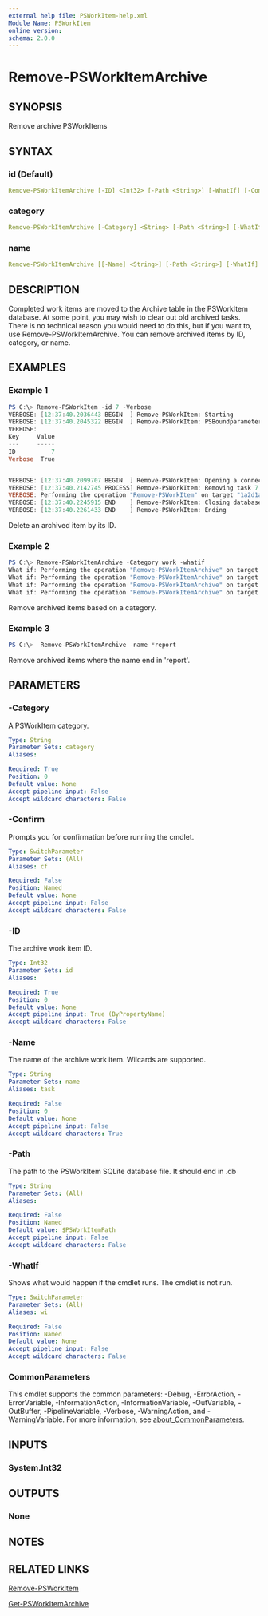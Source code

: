 ```yaml
---
external help file: PSWorkItem-help.xml
Module Name: PSWorkItem
online version:
schema: 2.0.0
---
```


# Remove-PSWorkItemArchive

## SYNOPSIS
Remove archive PSWorkItems

## SYNTAX

### id (Default)

```yaml
Remove-PSWorkItemArchive [-ID] <Int32> [-Path <String>] [-WhatIf] [-Confirm] [<CommonParameters>]
```

### category

```yaml
Remove-PSWorkItemArchive [-Category] <String> [-Path <String>] [-WhatIf] [-Confirm] [<CommonParameters>]
```

### name

```yaml
Remove-PSWorkItemArchive [[-Name] <String>] [-Path <String>] [-WhatIf] [-Confirm] [<CommonParameters>]
```

## DESCRIPTION

Completed work items are moved to the Archive table in the PSWorkItem database. At some point, you may wish to clear out old archived tasks. There is no technical reason you would need to do this, but if you want to, use Remove-PSWorkItemArchive. You can remove archived items by ID, category, or name.

## EXAMPLES

### Example 1

```powershell
PS C:\> Remove-PSWorkItem -id 7 -Verbose
VERBOSE: [12:37:40.2036443 BEGIN  ] Remove-PSWorkItem: Starting
VERBOSE: [12:37:40.2045322 BEGIN  ] Remove-PSWorkItem: PSBoundparameters
VERBOSE: 
Key     Value
---     -----
ID          7
Verbose  True


VERBOSE: [12:37:40.2099707 BEGIN  ] Remove-PSWorkItem: Opening a connection to C:\Users\artd\PSWorkItem.db
VERBOSE: [12:37:40.2142745 PROCESS] Remove-PSWorkItem: Removing task 7
VERBOSE: Performing the operation "Remove-PSWorkItem" on target "1a2d1acc-738d-458f-8744-6a6e541a8bc5".
VERBOSE: [12:37:40.2245915 END    ] Remove-PSWorkItem: Closing database connection.
VERBOSE: [12:37:40.2261433 END    ] Remove-PSWorkItem: Ending 
```

Delete an archived item by its ID.

### Example 2

```powershell
PS C:\> Remove-PSWorkItemArchive -Category work -whatif
What if: Performing the operation "Remove-PSWorkItemArchive" on target "7e87a44f-d0ff-4cbc-ad08-ce3bf834b8e0".
What if: Performing the operation "Remove-PSWorkItemArchive" on target "02290cca-5e59-45f7-a2d9-9f34bf51817e".
What if: Performing the operation "Remove-PSWorkItemArchive" on target "44d12012-915f-481c-9dfc-c31041bb20cc".
What if: Performing the operation "Remove-PSWorkItemArchive" on target "19fea3ee-4a2d-489e-b993-84ce5677ac99".
```

Remove archived items based on a category.

### Example 3

```powershell
PS C:\>  Remove-PSWorkItemArchive -name *report
```

Remove archived items where the name end in 'report'.

## PARAMETERS

### -Category
A PSWorkItem category.

```yaml
Type: String
Parameter Sets: category
Aliases:

Required: True
Position: 0
Default value: None
Accept pipeline input: False
Accept wildcard characters: False
```

### -Confirm
Prompts you for confirmation before running the cmdlet.

```yaml
Type: SwitchParameter
Parameter Sets: (All)
Aliases: cf

Required: False
Position: Named
Default value: None
Accept pipeline input: False
Accept wildcard characters: False
```

### -ID
The archive work item ID.

```yaml
Type: Int32
Parameter Sets: id
Aliases:

Required: True
Position: 0
Default value: None
Accept pipeline input: True (ByPropertyName)
Accept wildcard characters: False
```

### -Name
The name of the archive work item.
Wilcards are supported.

```yaml
Type: String
Parameter Sets: name
Aliases: task

Required: False
Position: 0
Default value: None
Accept pipeline input: False
Accept wildcard characters: True
```

### -Path
The path to the PSWorkItem SQLite database file.
It should end in .db

```yaml
Type: String
Parameter Sets: (All)
Aliases:

Required: False
Position: Named
Default value: $PSWorkItemPath
Accept pipeline input: False
Accept wildcard characters: False
```

### -WhatIf
Shows what would happen if the cmdlet runs.
The cmdlet is not run.

```yaml
Type: SwitchParameter
Parameter Sets: (All)
Aliases: wi

Required: False
Position: Named
Default value: None
Accept pipeline input: False
Accept wildcard characters: False
```

### CommonParameters
This cmdlet supports the common parameters: -Debug, -ErrorAction, -ErrorVariable, -InformationAction, -InformationVariable, -OutVariable, -OutBuffer, -PipelineVariable, -Verbose, -WarningAction, and -WarningVariable. For more information, see [about_CommonParameters](http://go.microsoft.com/fwlink/?LinkID=113216).

## INPUTS

### System.Int32

## OUTPUTS

### None

## NOTES

## RELATED LINKS

[Remove-PSWorkItem](Remove-PSWorkItem.md)

[Get-PSWorkItemArchive](Get-PSWorkItemArchive.md)
